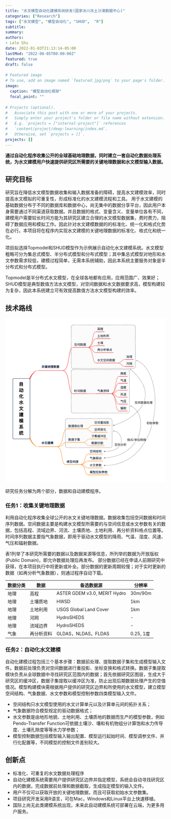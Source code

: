 ```yaml
---
title: "水文模型自动化建模系统研发(国家冰川冻土沙漠数据中心)"
categories: ["Research"]
tags: ["水文模型", "模型自动化", "SHUD",  "R"]
subtitle:
summary:
authors:
- Lele Shu
date: 2022-01-03T21:13:14-05:00
lastMod: "2022-08-05T00:00:00Z"
featured: true
draft: false

# Featured image
# To use, add an image named `featured.jpg/png` to your page's folder.
image:
  caption: "模型自动化框架"
  focal_point: ""

# Projects (optional).
#   Associate this post with one or more of your projects.
#   Simply enter your project's folder or file name without extension.
#   E.g. `projects = ["internal-project"]` references
#   `content/project/deep-learning/index.md`.
#   Otherwise, set `projects = []`.
projects: []
---
```


**通过自动化程序收集公开的全球基础地理数据，同时建立一套自动化数据处理系统，为水文建模用户快速提供研究区所需要的关键地理数据和水文模型输入数据。**

## 研究目标

研究旨在降低水文模型数据收集和输入数据准备的障碍，提高水文建模效率，同时提高水文模拟的可重复性，形成标准化的水文建模流程和工具。
用于水文建模的基础数据分布于不同的数据库和数据中心，尚无集中的数据分享平台，因此用户本身需要通过不同渠道获取数据。并且数据的格式、变量含义、变量单位各有不同，建模用户需要较长时间方能为其研究区建立合理的水文模型数据集，费时费力，阻碍了数据应用和模拟工作。因此针对水文建模数据的的标准化、统一化和格式化势在必行。本项目将在程序内实现水文建模的关键地理数据的标准化、格式化和统一化。

项目拟选择Topmodel和SHUD模型作为示例展示自动化水文建模系统。水文模型粗略可分为集总式模型、半分布式模型和分布式模型；其中集总式模型对地形和水文参数需求较低，建模过程简单，无需本系统辅助，因此本系统主要服务对象是半分布式和分布式模型。

Topmodel是半分布式水文模型，在全球各地都有应用，应用范围广、效果好；SHUD模型是典型数值方法水文模型，对空间数据和水文数据要求高，模型构建较为复杂，因此本系统建立可有效提高数值方法水文模型构建的效率。

## 技术路线
![技术流程图](workflow.png)

研究任务分解为两个部分，数据和自动建模程序。
### 任务1：收集关键地理数据
利用自动化程序收集全球公开的水文关键地理数据。数据收集包括空间数据和时间序列数据。空间数据主要是构建水文模型所需要的与空间信息或水文参数有关的数据，包括高程、流域边界、河流、土壤质地、土地利用、再分析资料格点位置等。时间序列数据主要指气象数据，即用于驱动水文模型的降雨、气温、湿度、风速、气压和辐射数据。

表1列举了本研究所需要的数据以及数据来源等信息，所列举的数据为开放版权(Public Domain)，即允许数据处理后再发布。 部分数据已经在申请人前期研究中获得，在本项目执行中将更新或补全。部分数据的更新周期较慢；对于实时更新的数据（如再分析气象数据），则通过程序自动下载。

| 数据分类	| 数据	| 备选数据源	| 分辨率 |
|-----|-----|-----|-----|
| 地理	| 高程	| ASTER GDEM v3.0, MERIT Hydro	| 30m/90m |
| 地理	| 土壤质地	| HWSD	| 1km |
| 地理	| 土地利用	| USGS Global Land Cover | 	1km |
| 地理	| 河网	| HydroSHEDS | 	- |
| 地理	| 流域边界	| HydroSHEDS | 	- |
| 气象	| 再分析资料	| GLDAS，NLDAS，FLDAS	| 0.25, 1度 |


### 任务2：自动化水文建模
自动化建模过程包括三个基本步骤：数据前处理、提取数据子集和生成模型输入文件。数据前处理负责对空间数据进行重投影、坐标变换和格式转换。数据子集提取模块负责从全球数据中寻找研究区范围内的数据；首先依据研究区图层，生成大于研究区的缓冲区，数据子集提取以缓冲区为准，防止出现后期数据处理产生的空值情况。模型构建模块需根据用户提供的研究区边界和所使用的水文模型，建立模型空间结构、气象数据、水文参数和模型控制参数四类模型输入文件。

- 空间结构只水文模型使用的水文计算单元以及计算单元间的拓扑关系；
- 气象数据符合模型规定的驱动数据格式；
- 水文参数是由地形地貌、土地利用、土壤质地的数据而生产的模型参数，例如Pendo-Transfer Function可依据土壤沙、壤和有机物组分计算饱和水力传导度、土壤孔隙度等等水力学参数；
- 模型控制数据包括模型输入输出配置、模型运行起始时间、模型调参文件、并行化配置等，不同模型的控制文件差别较大。

## 创新点
- 标准化、可重复的水文数据处理程序
- 自动化建模系统需要用户提供研究区边界并指定模型，系统会自动寻找研究区内的数据，完成数据前处理和数据截取，生成指定模型的输入文件。
- 用户不仅可以获取开放的关键地理数据，而且可获取初始水文参数集。
- 项目研究开发采用R语言，可在Mac，Windows和Linux平台上快速移植。
- 国际上尚无此类建模系统出现，未来此自动建模系统可部署在云端，为更多用户服务。
